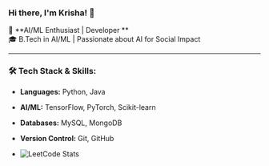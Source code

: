 ### Hi there, I'm Krisha! 👋

🚀 **AI/ML Enthusiast | Developer **  
🎓 B.Tech in AI/ML | Passionate about AI for Social Impact

---

### 🛠️ Tech Stack & Skills:
- **Languages:** Python, Java
- **AI/ML:** TensorFlow, PyTorch, Scikit-learn
- **Databases:** MySQL, MongoDB
- **Version Control:** Git, GitHub

- ![LeetCode Stats](https://leetcard.jacoblin.cool/D6gbkSADqm?theme=dark&font=Karma)

